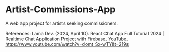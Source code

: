 # Artist-Commissions-App
A web app project for artists seeking commissioners.

References:
Lama Dev. (2024, April 10). React Chat App Full Tutorial 2024 | Realtime Chat Application Project with Firebase. YouTube. https://www.youtube.com/watch?v=domt_Sx-wTY&t=219s 